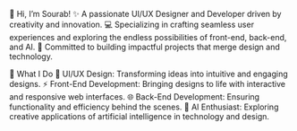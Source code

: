 👋 Hi, I’m Sourab!
✨ A passionate UI/UX Designer and Developer driven by creativity and innovation.
💻 Specializing in crafting seamless user experiences and exploring the endless possibilities of front-end, back-end, and AI.
🚀 Committed to building impactful projects that merge design and technology.

🔧 What I Do
🎨 UI/UX Design: Transforming ideas into intuitive and engaging designs.
⚡ Front-End Development: Bringing designs to life with interactive and responsive web interfaces.
🌐 Back-End Development: Ensuring functionality and efficiency behind the scenes.
🤖 AI Enthusiast: Exploring creative applications of artificial intelligence in technology and design.

